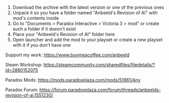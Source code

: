 1) Download the archive with the latest version or one of the previous ones
2) Unpack it so you have a folder named "Anbeeld's Revision of AI" with mod's contents inside
3) Go to "Documents > Paradox Interactive > Victoria 3 > mod" or create such a folder if it doesn't exist
4) Place your "Anbeeld's Revision of AI" folder here
5) Open launcher and add the mod to your playset or create a new playset with it if you don't have one

Support my work: https://www.buymeacoffee.com/anbeeld

Steam Workshop: https://steamcommunity.com/sharedfiles/filedetails/?id=2880152075

Paradox Mods: https://mods.paradoxplaza.com/mods/51961/Any

Paradox Forum: https://forum.paradoxplaza.com/forum/threads/anbeelds-revision-of-ai.1551230/
